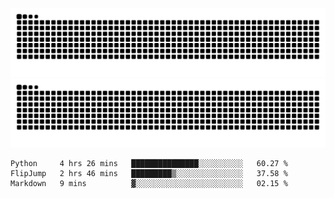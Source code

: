 ![Snake Animation](https://raw.githubusercontent.com/tomhea/tomhea/output/github-contribution-grid-snake-dark.svg#gh-dark-mode-only)
![Snake Animation](https://raw.githubusercontent.com/tomhea/tomhea/output/github-contribution-grid-snake.svg#gh-light-mode-only)

<p></p>

<!--START_SECTION:waka-->

```text
Python     4 hrs 26 mins   ███████████████░░░░░░░░░░   60.27 %
FlipJump   2 hrs 46 mins   █████████▒░░░░░░░░░░░░░░░   37.58 %
Markdown   9 mins          ▓░░░░░░░░░░░░░░░░░░░░░░░░   02.15 %
```

<!--END_SECTION:waka-->
